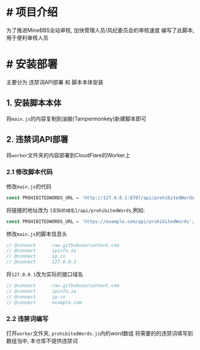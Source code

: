 # # 项目介绍
为了推进MineBBS全站审核, 加快管理人员/风纪委员会的审核速度
编写了此脚本, 用于便利审核人员

# # 安装部署
主要分为 违禁词API部署 和 脚本本体安装
## 1. 安装脚本本体
将`main.js`的内容复制到油猴(Tampermonkey)新建脚本即可

## 2. 违禁词API部署
将`worker`文件夹的内容部署到CloudFlare的Worker上

### 2.1 修改脚本代码
修改`main.js`的代码
```js
const PROHIBITEDWORDS_URL = 'http://127.0.0.1:8787/api/prohibitedWords';
```
将链接的地址改为 `[实际的域名]/api/prohibitedWords`,例如:
```js
const PROHIBITEDWORDS_URL = 'https://example.com/api/prohibitedWords';
```

修改`main.js`的脚本信息头
```js
// @connect      raw.githubusercontent.com
// @connect      ipinfo.io
// @connect      ip.cn
// @connect      127.0.0.1
```
将`127.0.0.1`改为实际的接口域名
```js
// @connect      raw.githubusercontent.com
// @connect      ipinfo.io
// @connect      ip.cn
// @connect      example.com
```

### 2.2 违禁词编写
打开`worker`文件夹, `prohibitedWords.js`内的word数组
将需要的的违禁词填写到数组当中, 本仓库不提供违禁词
